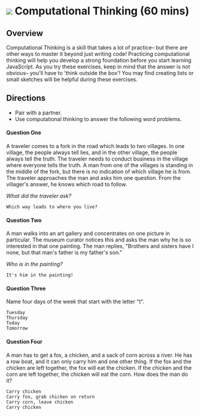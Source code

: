 # ![](https://ga-dash.s3.amazonaws.com/production/assets/logo-9f88ae6c9c3871690e33280fcf557f33.png) Computational Thinking (60 mins)

## Overview
Computational Thinking is a skill that takes a lot of practice– but there are other ways to master it beyond just writing code! Practicing computational thinking will help you develop a strong foundation before you start learning JavaScript. As you try these exercises, keep in mind that the answer is not obvious– you'll have to 'think outside the box'! You may find creating lists or small sketches will be helpful during these exercises.

## Directions
- Pair with a partner.
- Use computational thinking to answer the following word problems.

#### Question One
A traveler comes to a fork in the road which leads to two villages. In one village, the people always tell lies, and in the other village, the people always tell the truth. The traveler needs to conduct business in the village where everyone tells the truth. A man from one of the villages is standing in the middle of the fork, but there is no indication of which village he is from. The traveler approaches the man and asks him one question. From the villager's answer, he knows which road to follow.

_What did the traveler ask?_

```
Which way leads to where you live?
```

#### Question Two
A man walks into an art gallery and concentrates on one picture in particular. The museum curator notices this and asks the man why he is so interested in that one painting. The man replies, "Brothers and sisters have I none, but that man's father is my father's son."

_Who is in the painting?_

```
It's him in the painting!
```

#### Question Three
Name four days of the week that start with the letter "t".

```
Tuesday
Thursday
Today
Tomorrow
```

#### Question Four
A man has to get a fox, a chicken, and a sack of corn across a river. He has a row boat, and it can only carry him and one other thing. If the fox and the chicken are left together, the fox will eat the chicken. If the chicken and the corn are left together, the chicken will eat the corn. How does the man do it?

```
Carry chicken
Carry fox, grab chicken on return
Carry corn, leave chicken
Carry chicken
```
